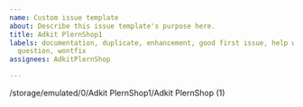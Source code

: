 ```yaml
---
name: Custom issue template
about: Describe this issue template's purpose here.
title: Adkit PlernShop1
labels: documentation, duplicate, enhancement, good first issue, help wanted, invalid,
  question, wontfix
assignees: AdkitPlernShop

---
```


/storage/emulated/0/Adkit PlernShop1/Adkit PlernShop (1)
